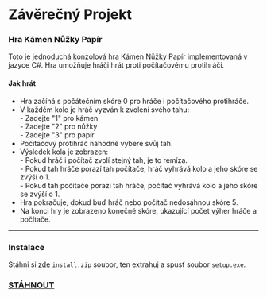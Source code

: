 # Závěrečný Projekt


### Hra Kámen Nůžky Papír

Toto je jednoduchá konzolová hra Kámen Nůžky Papír implementovaná v jazyce C#. Hra umožňuje hráči hrát proti počítačovému protihráči.

#### Jak hrát
- Hra začíná s počátečním skóre 0 pro hráče i počítačového protihráče.
- V každém kole je hráč vyzván k zvolení svého tahu:\
         - Zadejte "1" pro kámen\
         - Zadejte "2" pro nůžky\
         - Zadejte "3" pro papír
- Počítačový protihráč náhodně vybere svůj tah.
- Výsledek kola je zobrazen:\
        - Pokud hráč i počítač zvolí stejný tah, je to remíza.\
        - Pokud tah hráče porazí tah počítače, hráč vyhrává kolo a jeho skóre se zvýší o 1.\
        - Pokud tah počítače porazí tah hráče, počítač vyhrává kolo a jeho skóre se zvýší o 1.
- Hra pokračuje, dokud buď hráč nebo počítač nedosáhnou skóre 5.
- Na konci hry je zobrazeno konečné skóre, ukazující počet výher hráče a počítače.


--- 

### Instalace

Stáhni si [zde](https://github.com/SodooSodastreamSodny/ZaverecnyProjekt/blob/main/install.zip?raw=true) `install.zip` soubor, ten extrahuj a spusť soubor `setup.exe`.

### [STÁHNOUT](https://github.com/SodooSodastreamSodny/ZaverecnyProjekt/blob/main/install.zip?raw=true)
